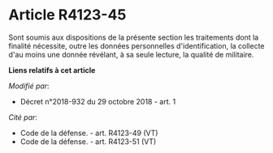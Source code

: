 # Article R4123-45

Sont soumis aux dispositions de la présente section les traitements dont la finalité nécessite, outre les données
personnelles d'identification, la collecte d'au moins une donnée révélant, à sa seule lecture, la qualité de militaire.

**Liens relatifs à cet article**

_Modifié par_:

  - Décret n°2018-932 du 29 octobre 2018 - art. 1

_Cité par_:

  - Code de la défense. - art. R4123-49 (VT)
  - Code de la défense. - art. R4123-51 (VT)
